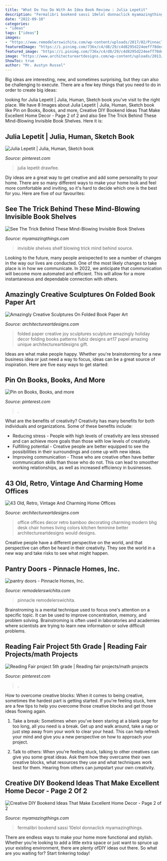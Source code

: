 ```yaml
---
title: "What Do You Do With An Idea Book Review : Julia Lepetit"
description: "Fermalibri bookend sassi 10elol donnaclick myamazingthings"
date: "2022-09-10"
categories:
- "ideas"
tags: ["ideas"]
images:
- "https://www.remodelerswichita.com/wp-content/uploads/2017/02/PinnacleHomes-89.jpg"
featuredImage: "https://i.pinimg.com/736x/c4/d8/29/c4d8295d224eeff78dec853f43309758.jpg"
featured_image: "https://i.pinimg.com/736x/c4/d8/29/c4d8295d224eeff78dec853f43309758.jpg"
image: "https://www.architectureartdesigns.com/wp-content/uploads/2013/04/ArchitectureArtDesigns-11103.jpg"
ShowToc: true
author: "Mr. Austyn Russel"
---
```



Big ideas are interesting, new, and sometimes surprising, but they can also be challenging to execute. There are a few key things that you need to do in order to create big ideas:

	

		
looking for Julia Lepetit | Julia, Human, Sketch book you've visit to the right place. We have 8 Images about Julia Lepetit | Julia, Human, Sketch book like Pin on Books, Books, and more, Creative DIY Bookend Ideas That Make Excellent Home Decor - Page 2 of 2 and also See The Trick Behind These Mind-Blowing Invisible Book Shelves. Here it is:
		
    
## Julia Lepetit | Julia, Human, Sketch Book

<img loading=lazy src="https://i.pinimg.com/736x/c4/d8/29/c4d8295d224eeff78dec853f43309758.jpg" onerror="this.onerror=null;this.src='https://tse2.mm.bing.net/th?id=OIP.-ng2Bcu_RSHq35t3Z2VcBgHaJ3&amp;pid=15.1';" alt="Julia Lepetit | Julia, Human, Sketch book">

_Source: pinterest.com_

>julia lepetit drawfee. 

	

Diy ideas are a great way to get creative and add some personality to your home. There are so many different ways to make your home look and feel more comfortable and inviting, so it's hard to decide which one is the best for you. Here are five of our favourites:

    
## See The Trick Behind These Mind-Blowing Invisible Book Shelves

<img loading=lazy src="https://myamazingthings.com/wp-content/uploads/2018/02/invisible-shelf-.jpg" onerror="this.onerror=null;this.src='https://tse3.mm.bing.net/th?id=OIP.we3Ap0f5mVI579qJLvHgKgHaKS&amp;pid=15.1';" alt="See The Trick Behind These Mind-Blowing Invisible Book Shelves">

_Source: myamazingthings.com_

>invisible shelves shelf blowing trick mind behind source. 

	

Looking to the future, many people areixpected to see a number of changes in the way our lives are conducted. One of the most likely changes to take place is in how we communicate. In 2022, we anticipate that communication will become more automated and efficient. This will allow for a more instantaneous and dependable connection with others.

    
## Amazingly Creative Sculptures On Folded Book Paper Art

<img loading=lazy src="https://www.architectureartdesigns.com/wp-content/uploads/2013/04/ArchitectureArtDesigns-1646.jpg" onerror="this.onerror=null;this.src='https://tse4.mm.bing.net/th?id=OIP.yDY4Ph-jIrvouPIgahtuYAHaHa&amp;pid=15.1';" alt="Amazingly Creative Sculptures On Folded Book Paper Art">

_Source: architectureartdesigns.com_

>folded paper creative joy sculptures sculpture amazingly holiday decor folding books patterns fubiz designs art17 papel amazing unique architectureartdesigns gift. 

	

Ideas are what make people happy. Whether you're brainstorming for a new business idea or just need a way to focus, ideas can be a great source of inspiration. Here are five easy ways to get started: 

    
## Pin On Books, Books, And More

<img loading=lazy src="https://i.pinimg.com/736x/40/ab/a7/40aba747be179370451ce559c19c5f2c.jpg" onerror="this.onerror=null;this.src='https://tse2.mm.bing.net/th?id=OIP.2tkHwStW0k_FGVAzMNEYsQHaLm&amp;pid=15.1';" alt="Pin on Books, Books, and more">

_Source: pinterest.com_

>. 

	

What are the benefits of creativity?
Creativity has many benefits for both individuals and organizations. Some of these benefits include: 
- Reducing stress - People with high levels of creativity are less stressed and can achieve more goals than those with low levels of creativity. 
- Fulfilling potential - Creative people are better equipped to see the possibilities in their surroundings and come up with new ideas. 
- Improving communication - Those who are creative often have better communication skills than those who do not. This can lead to smoother working relationships, as well as increased efficiency in businesses.

    
## 43 Old, Retro, Vintage And Charming Home Offices

<img loading=lazy src="https://www.architectureartdesigns.com/wp-content/uploads/2013/04/ArchitectureArtDesigns-11103.jpg" onerror="this.onerror=null;this.src='https://tse1.mm.bing.net/th?id=OIP.gAI8ldAWTrQD5h1trN4QuwHaJ3&amp;pid=15.1';" alt="43 Old, Retro, Vintage And Charming Home Offices">

_Source: architectureartdesigns.com_

>office offices decor retro bamboo decorating charming modern bhg desk chair homes living colors kitchen feminine better architectureartdesigns would designs. 

	

Creative people have a different perspective on the world, and that perspective can often be heard in their creativity. They see the world in a new way and take risks to see what might happen.

    
## Pantry Doors - Pinnacle Homes, Inc.

<img loading=lazy src="https://www.remodelerswichita.com/wp-content/uploads/2017/02/PinnacleHomes-89.jpg" onerror="this.onerror=null;this.src='https://tse2.mm.bing.net/th?id=OIP.n2XMtq-AxL_8_UvA6MJ-egHaLH&amp;pid=15.1';" alt="pantry doors - Pinnacle Homes, Inc.">

_Source: remodelerswichita.com_

>pinnacle remodelerswichita. 

	

Brainstroming is a mental technique used to focus one's attention on a specific topic. It can be used to improve concentration, memory, and problem solving. Brainstroming is often used in laboratories and academies where scientists are trying to learn new information or solve difficult problems.

    
## Reading Fair Project 5th Grade | Reading Fair Projects/math Projects

<img loading=lazy src="https://s-media-cache-ak0.pinimg.com/736x/a3/43/6d/a3436dc5e0ac75bc1c057a0ddc20593e.jpg" onerror="this.onerror=null;this.src='https://tse3.mm.bing.net/th?id=OIP.MANDuHjqJwQBV2JkYYztWwHaJ4&amp;pid=15.1';" alt="Reading Fair project 5th grade | Reading fair projects/math projects">

_Source: pinterest.com_

>. 

	

How to overcome creative blocks:
When it comes to being creative, sometimes the hardest part is getting started. If you're feeling stuck, here are a few tips to help you overcome those creative blocks and get those ideas flowing again.
1. Take a break: Sometimes when you've been staring at a blank page for too long, all you need is a break. Get up and walk around, take a nap or just step away from your work to clear your head. This can help refresh your mind and give you a new perspective on how to approach your project.

2. Talk to others: When you're feeling stuck, talking to other creatives can give you some great ideas. Ask them how they overcame their own creative blocks, what resources they use and what techniques work best for them. Hearing from others can jumpstart your own creativity.


    
## Creative DIY Bookend Ideas That Make Excellent Home Decor - Page 2 Of 2

<img loading=lazy src="https://myamazingthings.com/wp-content/uploads/2017/07/bookend-ideas-7.jpg" onerror="this.onerror=null;this.src='https://tse3.mm.bing.net/th?id=OIP.2i8vVow55vX0_F7LZzpuTgHaEH&amp;pid=15.1';" alt="Creative DIY Bookend Ideas That Make Excellent Home Decor - Page 2 of 2">

_Source: myamazingthings.com_

>fermalibri bookend sassi 10elol donnaclick myamazingthings. 

	

There are endless ways to make your home more functional and stylish. Whether you’re looking to add a little extra space or just want to spruce up your existing environment, there are plenty ofDIY ideas out there. So what are you waiting for? Start tinkering today!


